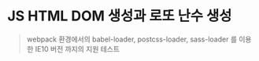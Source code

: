 # JS HTML DOM 생성과 로또 난수 생성

> webpack 환경에서의 babel-loader, postcss-loader, sass-loader 를 이용한
> IE10 버전 까지의 지원 테스트

